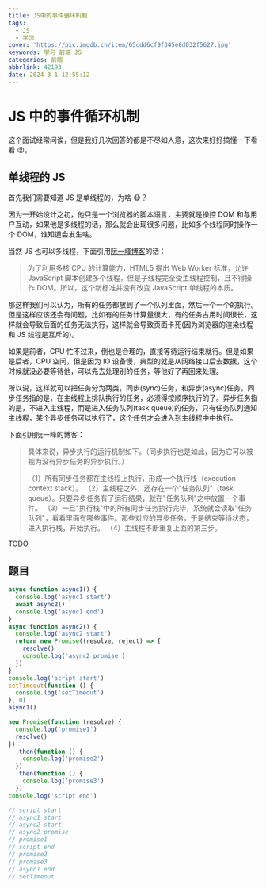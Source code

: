 ```yaml
---
title: JS中的事件循环机制
tags:
  - JS
  - 学习
cover: 'https://pic.imgdb.cn/item/65cdd6cf9f345e8d032f5627.jpg'
keywords: 学习 前端 JS
categories: 前端
abbrlink: 42193
date: 2024-3-1 12:55:12
---
```


# JS 中的事件循环机制

这个面试经常问诶，但是我好几次回答的都是不尽如人意，这次来好好搞懂一下看看 😡。

## 单线程的 JS

首先我们需要知道 JS 是单线程的，为啥 😧？

因为一开始设计之初，他只是一个浏览器的脚本语言，主要就是操控 DOM 和与用户互动，如果他是多线程的话，那么就会出现很多问题，比如多个线程同时操作一个 DOM，谁知道会发生啥。

当然 JS 也可以多线程，下面引用[阮一峰博客](https://www.ruanyifeng.com/blog/2014/10/event-loop.html)的话：

> 为了利用多核 CPU 的计算能力，HTML5 提出 Web Worker 标准，允许 JavaScript 脚本创建多个线程，但是子线程完全受主线程控制，且不得操作 DOM。所以，这个新标准并没有改变 JavaScript 单线程的本质。

那这样我们可以认为，所有的任务都放到了一个队列里面，然后一个一个的执行。但是这样应该还会有问题，比如有的任务计算量很大，有的任务占用时间很长，这样就会导致后面的任务无法执行，这样就会导致页面卡死(因为浏览器的渲染线程和 JS 线程是互斥的)。

如果是前者，CPU 忙不过来，倒也是合理的，直接等待运行结束就行。但是如果是后者，CPU 空闲，但是因为 IO 设备慢，典型的就是从网络接口后去数据，这个时候就没必要等待他，可以先去处理别的任务，等他好了再回来处理。

所以说，这样就可以把任务分为两类，同步(sync)任务，和异步(async)任务。同步任务指的是，在主线程上排队执行的任务，必须得按顺序执行的了。异步任务指的是，不进入主线程，而是进入任务队列(task queue)的任务，只有任务队列通知主线程，某个异步任务可以执行了，这个任务才会进入到主线程中中执行。

下面引用阮一峰的博客：

> 具体来说，异步执行的运行机制如下。（同步执行也是如此，因为它可以被视为没有异步任务的异步执行。）
>
> （1）所有同步任务都在主线程上执行，形成一个执行栈（execution context stack）。
> （2）主线程之外，还存在一个"任务队列"（task queue）。只要异步任务有了运行结果，就在"任务队列"之中放置一个事件。
> （3）一旦"执行栈"中的所有同步任务执行完毕，系统就会读取"任务队列"，看看里面有哪些事件。那些对应的异步任务，于是结束等待状态，进入执行栈，开始执行。
> （4）主线程不断重复上面的第三步。

TODO

## 题目

```js
async function async1() {
  console.log('async1 start')
  await async2()
  console.log('async1 end')
}
async function async2() {
  console.log('async2 start')
  return new Promise((resolve, reject) => {
    resolve()
    console.log('async2 promise')
  })
}
console.log('script start')
setTimeout(function () {
  console.log('setTimeout')
}, 0)
async1()

new Promise(function (resolve) {
  console.log('promise1')
  resolve()
})
  .then(function () {
    console.log('promise2')
  })
  .then(function () {
    console.log('promise3')
  })
console.log('script end')

// script start
// async1 start
// async2 start
// async2 promise
// promise1
// script end
// promise2
// promise3
// async1 end
// setTimeout
```
